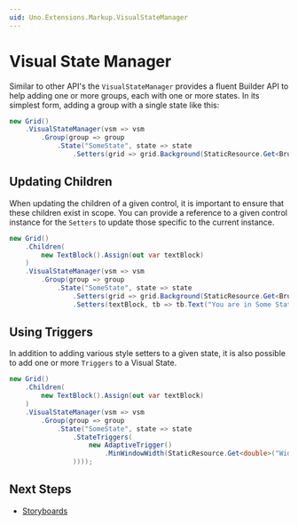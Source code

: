 ```yaml
---
uid: Uno.Extensions.Markup.VisualStateManager
---
```

# Visual State Manager

Similar to other API's the `VisualStateManager` provides a fluent Builder API to help adding one or more groups, each with one or more states. In its simplest form, adding a group with a single state like this:

```cs
new Grid()
    .VisualStateManager(vsm => vsm
        .Group(group => group
            .State("SomeState", state => state
                .Setters(grid => grid.Background(StaticResource.Get<Brush>("SomeResource"))))))
```

## Updating Children

When updating the children of a given control, it is important to ensure that these children exist in scope. You can provide a reference to a given control instance for the `Setters` to update those specific to the current instance.

```cs
new Grid()
    .Children(
        new TextBlock().Assign(out var textBlock)
    )
    .VisualStateManager(vsm => vsm
        .Group(group => group
            .State("SomeState", state => state
                .Setters(grid => grid.Background(StaticResource.Get<Brush>("SomeResource")))
                .Setters(textBlock, tb => tb.Text("You are in Some State")))));
```

## Using Triggers

In addition to adding various style setters to a given state, it is also possible to add one or more `Triggers` to a Visual State.

```cs
new Grid()
    .Children(
        new TextBlock().Assign(out var textBlock)
    )
    .VisualStateManager(vsm => vsm
        .Group(group => group
            .State("SomeState", state => state
                .StateTriggers(
                    new AdaptiveTrigger()
                        .MinWindowWidth(StaticResource.Get<double>("WideMinWindowWidth"))
                ))));
```

## Next Steps

- [Storyboards](xref:Uno.Extensions.Markup.Storyboards)
